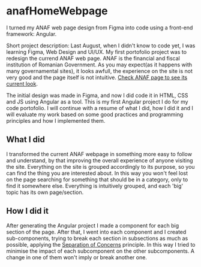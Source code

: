 # anafHomeWebpage
I turned my ANAF web page design from Figma into code using a front-end framework: Angular.

Short project description: Last August, when I didn't know to code yet, I was learning Figma, Web Design and UI/UX. My first portofolio project was to redesign the currend ANAF web page. ANAF is the financial and fiscal institution of Romanian Government. As you may expect(as it happens with many governamental sites), it looks awfull, the experience on the site is not very good and the page itself is not intuitive.
[Check ANAF page to see its current look](https://www.anaf.ro/anaf/internet/ANAF/acasa/!ut/p/a1/hc6xDoIwEAbgZ2Ho2jtRCHHDhUocxEXoYkpSCgZbUiq8vtU4OCjedn--y3_AoQSuxdQp4TqjRf_ceXxhKxazMAlzZAViEe32pyg7ImYbDyoP8Mek-O_-DHyRYPwGCxU5cNWb-vVulep6nSjgVjbSSkvv1setc8O4JUhwnmcqtGioNQS_-daMDsoPBsOtxGvUT4c0CB5h5prT/dl5/d5/L2dBISEvZ0FBIS9nQSEh/).

The initial design was made in Figma, and now I did code it in HTML, CSS and JS using Angular as a tool. This is my first Angular project I do for my code portofolio.
I will continue with a resume of what I did, how I did it and I will evaluate my work based on some good practices and programming principles and how I implemented them.

## What I did
I transformed the current ANAF webpage in something more easy to follow and understand, by that improving the overall experience of anyone visiting the site. Everything on the site is grouped accordingly to its purpose, so you can find the thing you are interested about. In this way you won't feel lost on the page searching for something that should be in a category, only to find it somewhere else. Everything is intuitively grouped, and each 'big' topic has its own page/section.


## How I did it
After generating the Angular project I made a component for each big section of the page. After that, I went into each component and I created sub-components, trying to break each section in subsections as much as possible, applying the [Separation of Concerns](https://help.sap.com/doc/abapdocu_752_index_htm/7.52/en-US/abenseperation_concerns_guidl.htm#:~:text=Separation%20of%20concerns%20is%20a,and%20arrangement%20in%20software%20layers.) principle. In this way I tried to minimise the impact of each subcomponent on the other subcomponents. A change in one of them won't imply or break another one.
